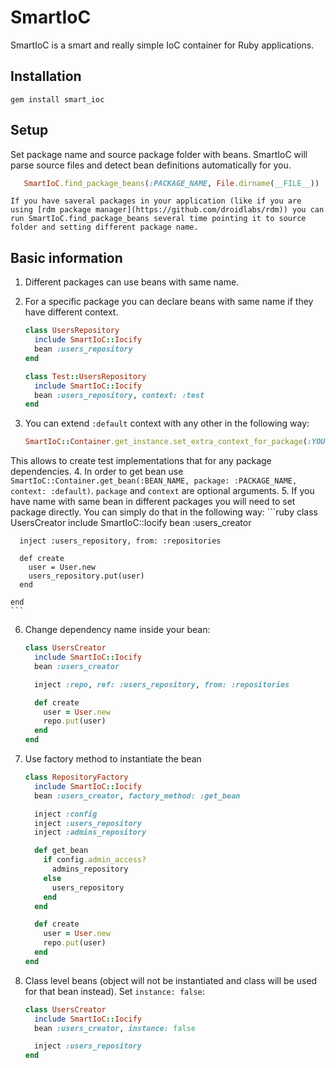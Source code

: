 # SmartIoC

SmartIoC is a smart and really simple IoC container for Ruby applications.

## Installation
`gem install smart_ioc`

## Setup
   Set package name and source package folder with beans. SmartIoC will parse source files and detect bean definitions automatically for you.

   ```ruby
      SmartIoC.find_package_beans(:PACKAGE_NAME, File.dirname(__FILE__))
   ```

    If you have saveral packages in your application (like if you are using [rdm package manager](https://github.com/droidlabs/rdm)) you can run SmartIoC.find_package_beans several time pointing it to source folder and setting different package name.

## Basic information
1. Different packages can use beans with same name.
2. For a specific package you can declare beans with same name if they have different context.
    ```ruby
    class UsersRepository
      include SmartIoC::Iocify
      bean :users_repository
    end

    class Test::UsersRepository
      include SmartIoC::Iocify
      bean :users_repository, context: :test
    end
    ```
3. You can extend `:default` context with any other in the following way:

   ```ruby
   SmartIoC::Container.get_instance.set_extra_context_for_package(:YOUR_PACKAGE_NAME, :test)
   ```
This allows to create test implementations that for any package dependencies.
4. In order to get bean use `SmartIoC::Container.get_bean(:BEAN_NAME, package: :PACKAGE_NAME, context: :default)`. `package` and `context` are optional arguments.
5. If you have name with same bean in different packages you will need to set package directly. You can simply do that in the following way:
    ```ruby
    class UsersCreator
      include SmartIoC::Iocify
      bean :users_creator

      inject :users_repository, from: :repositories

      def create
        user = User.new
        users_repository.put(user)
      end

    end
    ```
6. Change dependency name inside your bean:
    ```ruby
    class UsersCreator
      include SmartIoC::Iocify
      bean :users_creator

      inject :repo, ref: :users_repository, from: :repositories

      def create
        user = User.new
        repo.put(user)
      end
    end
    ```
7.  Use factory method to instantiate the bean
    ```ruby
    class RepositoryFactory
      include SmartIoC::Iocify
      bean :users_creator, factory_method: :get_bean

      inject :config
      inject :users_repository
      inject :admins_repository

      def get_bean
        if config.admin_access?
          admins_repository
        else
          users_repository
        end
      end

      def create
        user = User.new
        repo.put(user)
      end
    end
    ```
8. Class level beans (object will not be instantiated and class will be used for that bean instead). Set `instance: false`:

    ```ruby
    class UsersCreator
      include SmartIoC::Iocify
      bean :users_creator, instance: false

      inject :users_repository
    end
    ```
